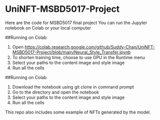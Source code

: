 # UniNFT-MSBD5017-Project
Here are the code for MSBD5017 final project
You can run the Jupyter notebook on Colab or your local computer

##Running on Colab
1. Open https://colab.research.google.com/github/Suddy-Chan/UniNFT-MSBD5017-Project/blob/main/Neural_Style_Transfer.ipynb
2. To shorten training time, choose to use GPU in the Runtime menu
3. Select your paths to the content image and style image
4. Run all the cells

##Running on Colab
1. Download the notebook using git clone in command prompt
2. Go to the directory and open the notebook
3. Select your paths to the content image and style image
4. Run all the cells

This repo also includes some example of NFTs generated by the model. 

